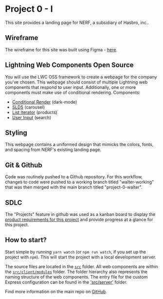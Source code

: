 # Project 0 - I
This site provides a landing page for NERF, a subsidiary of Hasbro, inc.. 

## Wireframe
The wireframe for this site was built using Figma - [here](https://github.com/imazz-squac/project-0/tree/project-0-walter/wireframe).

## Lightning Web Components Open Source
You will use the LWC OSS framework to create a webpage for the company you've chosen. This webpage should consist of multiple Lightning web components that respond to user input. Additionally, one or more components must make use of conditional rendering.
Components:
- [Conditional Render](https://github.com/imazz-squac/project-0/blob/project-0-walter/src/client/modules/my/search/search.html) (dark-mode)
- [SLDS](https://github.com/imazz-squac/project-0/tree/project-0-walter/src/client/modules/my/carousel) (carousel)
- [List Iterator](https://github.com/imazz-squac/project-0/blob/project-0-walter/src/client/modules/my/featured/featured.html) (products)
- [User Input](https://github.com/imazz-squac/project-0/tree/project-0-walter/src/client/modules/my/search) (search)


## Styling
This webpage contains a uniformed design that mimicks the colors, fonts, and spacing from NERF's existing landing page.

## Git & Github
Code was routinely pushed to a Github repository. For this workflow, changes to code were pushed to a working branch titled "walter-working" that was then merged with the main branch titled "project-0-walter".

## SDLC
The "Projects" feature in github was used as a kanban board to display the [product requirements for this project](https://github.com/imazz-squac/project-0/projects/1) and provide progress at a glance for this project. 

## How to start?

Start simple by running `yarn watch` (or `npm run watch`, if you set up the project with `npm`). This will start the project with a local development server.

The source files are located in the [`src`](./src) folder. All web components are within the [`src/client/modules`](./src/modules) folder. The folder hierarchy also represents the naming structure of the web components. The entry file for the custom Express configuration can be found in the ['src/server'](./src/server) folder.

Find more information on the main repo on [GitHub](https://github.com/muenzpraeger/create-lwc-app).

